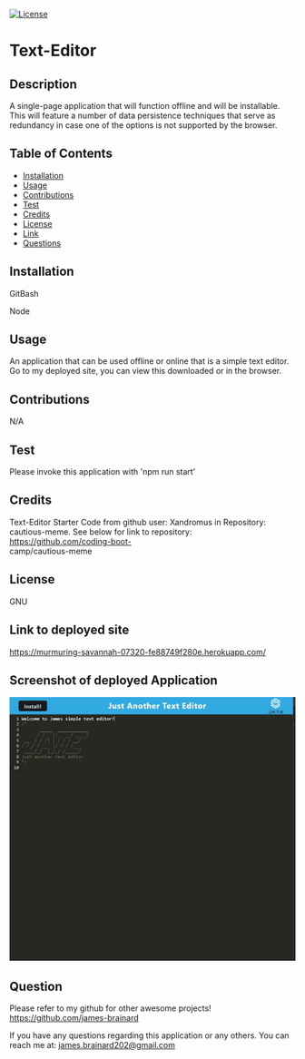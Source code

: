 
  [![License](https://img.shields.io/badge/License-GNU-blue)](https://www.gnu.org/licenses/gpl-3.0)
  # Text-Editor

  ## Description
  A single-page application that will function offline and will be installable. This will feature a number of data persistence techniques that serve as redundancy in case one of the options is not supported by the browser.

  ## Table of Contents
  * [Installation](#install)
  * [Usage](#usage)
  * [Contributions](#contribute)
  * [Test](#test)
  * [Credits](#credits)
  * [License](#license)
  * [Link](#link)
  * [Questions](#question)
  
  ## Installation
  GitBash

  Node

  ## Usage 
  An application that can be used offline or online that is a simple text editor. Go to my deployed site, you can view this downloaded or in the browser.

  ## Contributions
  N/A

  ## Test
  Please invoke this application with 'npm run start'

  ## Credits
  Text-Editor Starter Code from github user: Xandromus in Repository: cautious-meme. See below for link to repository: https://github.com/coding-boot-  
  camp/cautious-meme

  ## License
  GNU

  ## Link to deployed site
  https://murmuring-savannah-07320-fe88749f280e.herokuapp.com/

  ## Screenshot of deployed Application
  ![Screenshot of Application](text-editor-screenshot.JPG)

  ## Question
  Please refer to my github for other awesome projects! https://github.com/james-brainard

  If you have any questions regarding this application or any others. You can reach me at: james.brainard202@gmail.com
